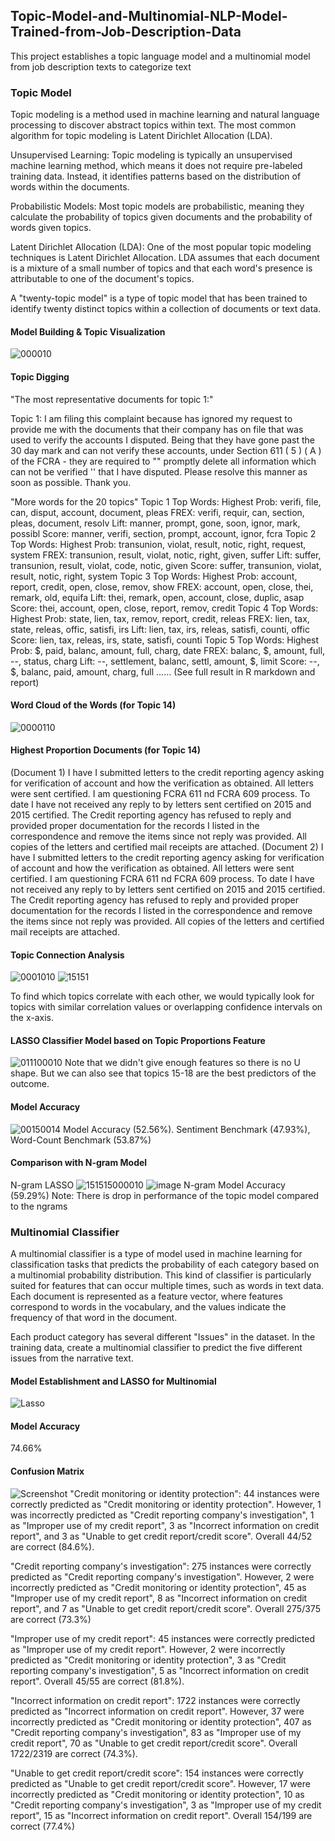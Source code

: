 ## Topic-Model-and-Multinomial-NLP-Model-Trained-from-Job-Description-Data

This project establishes a topic language model and a multinomial model from job description texts to categorize text

### Topic Model

Topic modeling is a method used in machine learning and natural language processing to discover abstract topics within text. The most common algorithm for topic modeling is Latent Dirichlet Allocation (LDA).

Unsupervised Learning: Topic modeling is typically an unsupervised machine learning method, which means it does not require pre-labeled training data. Instead, it identifies patterns based on the distribution of words within the documents.

Probabilistic Models: Most topic models are probabilistic, meaning they calculate the probability of topics given documents and the probability of words given topics.

Latent Dirichlet Allocation (LDA): One of the most popular topic modeling techniques is Latent Dirichlet Allocation. LDA assumes that each document is a mixture of a small number of topics and that each word's presence is attributable to one of the document's topics.

A "twenty-topic model" is a type of topic model that has been trained to identify twenty distinct topics within a collection of documents or text data.

#### Model Building & Topic Visualization
![000010](https://github.com/ANewGitHuber/Topic-Model-and-Multinomial-NLP-Model-Trained-from-Job-Description-Data/assets/88078123/906c9f95-99c7-451b-b13d-1a7968a00015)

#### Topic Digging
"The most representative documents for topic 1:"

 Topic 1: 
 	 I am filing this complaint because  has ignored my request to provide me with the documents that their company has on file that was used to verify the accounts I disputed. Being that they have gone past the 30 day mark and can not verify these accounts, under Section 611 ( 5 ) ( A ) of the FCRA - they are required to "" promptly delete all information which can not be verified '' that I have disputed. Please resolve this manner as soon as possible. Thank you.

"More words for the 20 topics"
Topic 1 Top Words:
 	 Highest Prob: verifi, file, can, disput, account, document, pleas 
 	 FREX: verifi, requir, can, section, pleas, document, resolv 
 	 Lift: manner, prompt, gone, soon, ignor, mark, possibl 
 	 Score: manner, verifi, section, prompt, account, ignor, fcra 
Topic 2 Top Words:
 	 Highest Prob: transunion, violat, result, notic, right, request, system 
 	 FREX: transunion, result, violat, notic, right, given, suffer 
 	 Lift: suffer, transunion, result, violat, code, notic, given 
 	 Score: suffer, transunion, violat, result, notic, right, system 
Topic 3 Top Words:
 	 Highest Prob: account, report, credit, open, close, remov, show 
 	 FREX: account, open, close, thei, remark, old, equifa 
 	 Lift: thei, remark, open, account, close, duplic, asap 
 	 Score: thei, account, open, close, report, remov, credit 
Topic 4 Top Words:
 	 Highest Prob: state, lien, tax, remov, report, credit, releas 
 	 FREX: lien, tax, state, releas, offic, satisfi, irs 
 	 Lift: lien, tax, irs, releas, satisfi, counti, offic 
 	 Score: lien, tax, releas, irs, state, satisfi, counti 
Topic 5 Top Words:
 	 Highest Prob: $, paid, balanc, amount, full, charg, date 
 	 FREX: balanc, $, amount, full, --, status, charg 
 	 Lift: --, settlement, balanc, settl, amount, $, limit 
 	 Score: --, $, balanc, paid, amount, charg, full 
......
(See full result in R markdown and report)

#### Word Cloud of the Words (for Topic 14)
![0000110](https://github.com/ANewGitHuber/Topic-Model-and-Multinomial-NLP-Model-Trained-from-Job-Description-Data/assets/88078123/a72260a9-bfcb-4c59-9286-a81045fdd3e1)

#### Highest Proportion Documents (for Topic 14)
(Document 1) I have I submitted  letters to the credit reporting agency asking for verification of account and how the verification as obtained. All letters were sent certified. I am questioning FCRA 611 nd FCRA 609 process. 
To date I have not received any reply to by letters sent certified on   2015 and   2015 certified. The Credit reporting agency has refused to reply and provided proper documentation for the records I listed in the correspondence and remove the items since not reply was provided. All copies of the letters and certified mail receipts are attached.
(Document 2) I have I submitted  letters to the credit reporting agency asking for verification of account and how the verification as obtained. All letters were sent certified. I am questioning FCRA 611 nd FCRA 609 process. 
To date I have not received any reply to by letters sent certified on   2015 and   2015 certified. The Credit reporting agency has refused to reply and provided proper documentation for the records I listed in the correspondence and remove the items since not reply was provided. All copies of the letters and certified mail receipts are attached.

#### Topic Connection Analysis
![0001010](https://github.com/ANewGitHuber/Topic-Model-and-Multinomial-NLP-Model-Trained-from-Job-Description-Data/assets/88078123/7c3fd34f-e501-4490-8c9d-7c2504976bbd)
![15151](https://github.com/ANewGitHuber/Topic-Model-and-Multinomial-NLP-Model-Trained-from-Job-Description-Data/assets/88078123/daa07cca-4239-459f-92bc-885894e4e71f)

To find which topics correlate with each other, we would typically look for topics with similar correlation values or overlapping confidence intervals on the x-axis.

#### LASSO Classifier Model based on Topic Proportions Feature
![011100010](https://github.com/ANewGitHuber/Topic-Model-and-Multinomial-NLP-Model-Trained-from-Job-Description-Data/assets/88078123/88c920e3-e47c-40ee-a150-9cee6977a3f5)
Note that we didn't give enough features so there is no U shape.
But we can also see that topics 15-18 are the best predictors of the outcome.

#### Model Accuracy
![00150014](https://github.com/ANewGitHuber/Topic-Model-and-Multinomial-NLP-Model-Trained-from-Job-Description-Data/assets/88078123/cc5e5c0e-df7e-4036-bdea-0a4c4e029836)
Model Accuracy (52.56%). Sentiment Benchmark (47.93%), Word-Count Benchmark (53.87%)

#### Comparison with N-gram Model
N-gram LASSO
![151515000010](https://github.com/ANewGitHuber/Topic-Model-and-Multinomial-NLP-Model-Trained-from-Job-Description-Data/assets/88078123/6868a594-38db-4e8d-93d4-53388a350f41)
![image](https://github.com/ANewGitHuber/Topic-Model-and-Multinomial-NLP-Model-Trained-from-Job-Description-Data/assets/88078123/919accf0-a9fb-4874-ba2e-589fd0c50bb4)
N-gram Model Accuracy (59.29%)
Note: There is drop in performance of the topic model compared to the ngrams

### Multinomial Classifier

A multinomial classifier is a type of model used in machine learning for classification tasks that predicts the probability of each category based on a multinomial probability distribution. This kind of classifier is particularly suited for features that can occur multiple times, such as words in text data. Each document is represented as a feature vector, where features correspond to words in the vocabulary, and the values indicate the frequency of that word in the document.

Each product category has several different "Issues" in the dataset. In the training data, create a multinomial classifier to predict the five different issues from the narrative text.

#### Model Establishment and LASSO for Multinomial
![Lasso](https://github.com/ANewGitHuber/Topic-Model-and-Multinomial-NLP-Model-Trained-from-Job-Description-Data/assets/88078123/5f67a011-9a15-40ca-8fb8-8ccdf31187da)

#### Model Accuracy
74.66%

#### Confusion Matrix
![Screenshot](https://github.com/ANewGitHuber/Topic-Model-and-Multinomial-NLP-Model-Trained-from-Job-Description-Data/assets/88078123/c2c2a97a-5082-485e-aa9a-1c66bb54a35c)
"Credit monitoring or identity protection": 44 instances were correctly predicted as "Credit monitoring or identity protection". However, 1 was incorrectly predicted as "Credit reporting company's investigation", 1 as "Improper use of my credit report", 3 as "Incorrect information on credit report", and 3 as "Unable to get credit report/credit score". Overall 44/52 are correct (84.6%).

"Credit reporting company's investigation": 275 instances were correctly predicted as "Credit reporting company's investigation". However, 2 were incorrectly predicted as "Credit monitoring or identity protection", 45 as "Improper use of my credit report", 8 as "Incorrect information on credit report", and 7 as "Unable to get credit report/credit score". Overall 275/375 are correct (73.3%)

"Improper use of my credit report": 45 instances were correctly predicted as "Improper use of my credit report". However, 2 were incorrectly predicted as "Credit monitoring or identity protection", 3 as "Credit reporting company's investigation", 5 as "Incorrect information on credit report". Overall 45/55 are correct (81.8%).

"Incorrect information on credit report": 1722 instances were correctly predicted as "Incorrect information on credit report". However, 37 were incorrectly predicted as "Credit monitoring or identity protection", 407 as "Credit reporting company's investigation", 83 as "Improper use of my credit report", 70 as "Unable to get credit report/credit score". Overall 1722/2319 are correct (74.3%).

"Unable to get credit report/credit score": 154 instances were correctly predicted as "Unable to get credit report/credit score". However, 17 were incorrectly predicted as "Credit monitoring or identity protection", 10 as "Credit reporting company's investigation", 3 as "Improper use of my credit report", 15 as "Incorrect information on credit report". Overall 154/199 are correct (77.4%)


